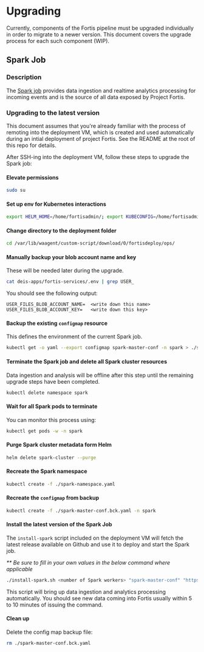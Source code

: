 # Upgrading
Currently, components of the Fortis pipeline must be upgraded individually in order to migrate to a newer version. This document covers the upgrade process for each such component (WIP).

## Spark Job
### Description
The [Spark job](github.com/CatalystCode/project-fortis-spark) provides data ingestion and realtime analytics processing for incoming events and is the source of all data exposed by Project Fortis.

### Upgrading to the latest version
This document assumes that you're already familiar with the process of remoting into the deployment VM, which is created and used automatically during an intial deployment of project Fortis. See the README at the root of this repo for details.

After SSH-ing into the deployment VM, follow these steps to upgrade the Spark job:


#### Elevate permissions

```bash
sudo su
```

#### Set up env for Kubernetes interactions

```bash
export HELM_HOME=/home/fortisadmin/; export KUBECONFIG=/home/fortisadmin/.kube/config
```
  
#### Change directory to the deployment folder

```bash
cd /var/lib/waagent/custom-script/download/0/fortisdeploy/ops/
```

#### Manually backup your blob account name and key
These will be needed later during the upgrade.
```bash
cat deis-apps/fortis-services/.env | grep USER_
```
You should see the following output:
```
USER_FILES_BLOB_ACCOUNT_NAME=  <write down this name>
USER_FILES_BLOB_ACCOUNT_KEY=   <write down this key>
```

#### Backup the existing `configmap` resource
This defines the environment of the current Spark job.

```bash
kubectl get -o yaml --export configmap spark-master-conf -n spark > ./spark-master-conf.bck.yaml
```

#### Terminate the Spark job and delete all Spark cluster resources
Data ingestion and analysis will be offline after this step until the remaining upgrade steps have been completed.

```bash
kubectl delete namespace spark
```

#### Wait for all Spark pods to terminate
You can monitor this process using:

```bash
kubectl get pods -w -n spark
```

#### Purge Spark cluster metadata form Helm

```bash
helm delete spark-cluster --purge
```

#### Recreate the Spark namespace

```bash
kubectl create -f ./spark-namespace.yaml
```

#### Recreate the `configmap` from backup

```bash
kubectl create -f ./spark-master-conf.bck.yaml -n spark
```

#### Install the latest version of the Spark Job

The `install-spark` script included on the deployment VM will fetch the latest release available on Github and use it to deploy and start the Spark job. 

<i>** Be sure to fill in your own values in the below command where applicable</i>

```bash
./install-spark.sh <number of Spark workers> "spark-master-conf" "https://fortiscentral.blob.core.windows.net/" "<your blob account name>" "<your blob key>"
```
This script will bring up data ingestion and analytics processing automatically. You should see new data coming into Fortis usually within 5 to 10 minutes of issuing the command.

#### Clean up

Delete the config map backup file:
```bash
rm ./spark-master-conf.bck.yaml
```
